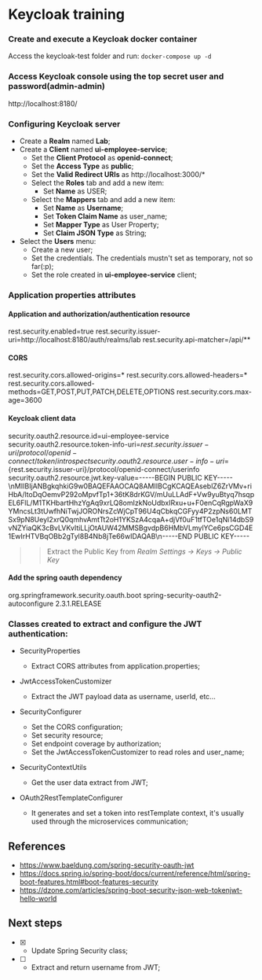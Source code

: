 # Keycloak training

### Create and execute a Keycloak docker container
Access the keycloak-test folder and run:
`docker-compose up -d`

### Access Keycloak console using the top secret user and password(admin-admin)
http://localhost:8180/

### Configuring Keycloak server
- Create a **Realm** named **Lab**;
- Create a **Client** named **ui-employee-service**;
	- Set the **Client Protocol** as **openid-connect**;
	- Set the **Access Type** as **public**;
	- Set the **Valid Redirect URIs** as http://localhost:3000/*
	- Select the **Roles** tab and add a new item:
		- Set **Name** as USER;
	- Select the **Mappers** tab and add a new item:
		- Set **Name** as **Username**;
		- Set **Token Claim Name** as user_name;
		- Set **Mapper Type** as User Property;
		- Set **Claim JSON Type** as String;
- Select the **Users** menu:
	- Create a new user;
	- Set the credentials. The credentials mustn't set as temporary, not so far(:p);
	- Set the role created in **ui-employee-service** client;


### Application properties attributes
#### Application and authorization/authentication resource
rest.security.enabled=true
rest.security.issuer-uri=http://localhost:8180/auth/realms/lab
rest.security.api-matcher=/api/**

#### CORS
rest.security.cors.allowed-origins=*
rest.security.cors.allowed-headers=*
rest.security.cors.allowed-methods=GET,POST,PUT,PATCH,DELETE,OPTIONS
rest.security.cors.max-age=3600

#### Keycloak client data
security.oauth2.resource.id=ui-employee-service
security.oauth2.resource.token-info-uri=${rest.security.issuer-uri}/protocol/openid-connect/token/introspect
security.oauth2.resource.user-info-uri=${rest.security.issuer-uri}/protocol/openid-connect/userinfo
security.oauth2.resource.jwt.key-value=-----BEGIN PUBLIC KEY-----\nMIIBIjANBgkqhkiG9w0BAQEFAAOCAQ8AMIIBCgKCAQEAseblZ6ZrVMv+riHbA/ltoDqOemvP292oMpvfTp1+36tK8drKGV/mUuLLAdF+Vw9yuBtyq7hsqpEL6FlL/M1TKHbartHhzYgAq9xrLQ8omIzkNoUdbxIRxu+u+F0enCqRgpWaX9YMncsLt3tUwfhNiTwjJORONrsZcWjCpT96U4qCbkqCGFyy4P2zpNs60LMTSx9pN8UeyI2xrQ0qmhvAmtTt2oH1YKSzA4cqaA+djVf0uF1tfTOe1qNi14dbS9vNZYiaQK3cBvLVKvItiLLjOtAUW42MMSBgvdpB6HMbVLmylYCe6psCGD4E1EwIrHTVBqOBb2gTyl8B4Nb8jTe66wIDAQAB\n-----END PUBLIC KEY-----

>> Extract the Public Key from *Realm Settings -> Keys -> Public Key*

#### Add the spring oauth dependency

<dependency>
	<groupId>org.springframework.security.oauth.boot</groupId>
	<artifactId>spring-security-oauth2-autoconfigure</artifactId>
	<version>2.3.1.RELEASE</version>
</dependency>


### Classes created to extract and configure the JWT authentication:

- SecurityProperties
	- Extract CORS attributes from application.properties;

- JwtAccessTokenCustomizer
	- Extract the JWT payload data as username, userId, etc...

- SecurityConfigurer
	- Set the CORS configuration;
	- Set security resource;
	- Set endpoint coverage by authorization;
	- Set the JwtAccessTokenCustomizer to read roles and user_name;

- SecurityContextUtils
	- Get the user data extract from JWT;

- OAuth2RestTemplateConfigurer
	- It generates and set a token into restTemplate context, it's usually used through the microservices communication;


## References
- https://www.baeldung.com/spring-security-oauth-jwt
- https://docs.spring.io/spring-boot/docs/current/reference/html/spring-boot-features.html#boot-features-security
- https://dzone.com/articles/spring-boot-security-json-web-tokenjwt-hello-world


## Next steps
* [x] - Update Spring Security class;
* [ ] - Extract and return username from JWT;




